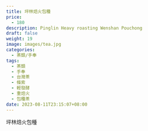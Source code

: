 ```yaml
---
title: 坪林焙火包種
price:
  - 180
description: Pinglin Heavy roasting Wenshan Pouchong
draft: false
weight: 19
image: images/tea.jpg
categories:
  - 茶類/手奉
tags:
  - 茶類
  - 手奉
  - 台灣茶
  - 條索
  - 輕發酵
  - 重焙火
  - 包種茶
date: 2023-08-11T23:15:07+08:00
---
```


 坪林焙火包種
